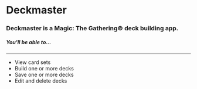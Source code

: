 # Deckmaster
### Deckmaster is a Magic: The Gathering&copy; deck building app.

##### You'll be able to...
--------------------------
- View card sets
- Build one or more decks
- Save one or more decks
- Edit and delete decks
